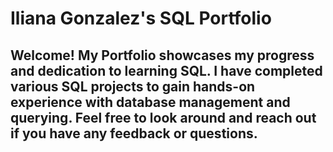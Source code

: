 # Iliana Gonzalez's SQL Portfolio

## Welcome! My Portfolio showcases my progress and dedication to learning SQL. I have completed various SQL projects to gain hands-on experience with database management and querying. Feel free to look around and reach out if you have any feedback or questions.
